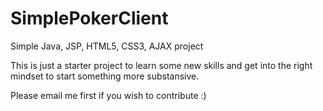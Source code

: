 SimplePokerClient
=================

Simple Java, JSP, HTML5, CSS3, AJAX project

This is just a starter project to learn some new skills and get into the right mindset to start something more substansive.

Please email me first if you wish to contribute :)

